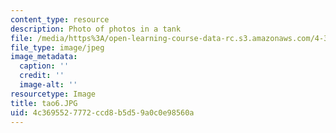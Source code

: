 ```yaml
---
content_type: resource
description: Photo of photos in a tank
file: /media/https%3A/open-learning-course-data-rc.s3.amazonaws.com/4-341-introduction-to-photography-fall-2002/4c3695527772ccd8b5d59a0c0e98560a_tao6.JPG
file_type: image/jpeg
image_metadata:
  caption: ''
  credit: ''
  image-alt: ''
resourcetype: Image
title: tao6.JPG
uid: 4c369552-7772-ccd8-b5d5-9a0c0e98560a
---
```


